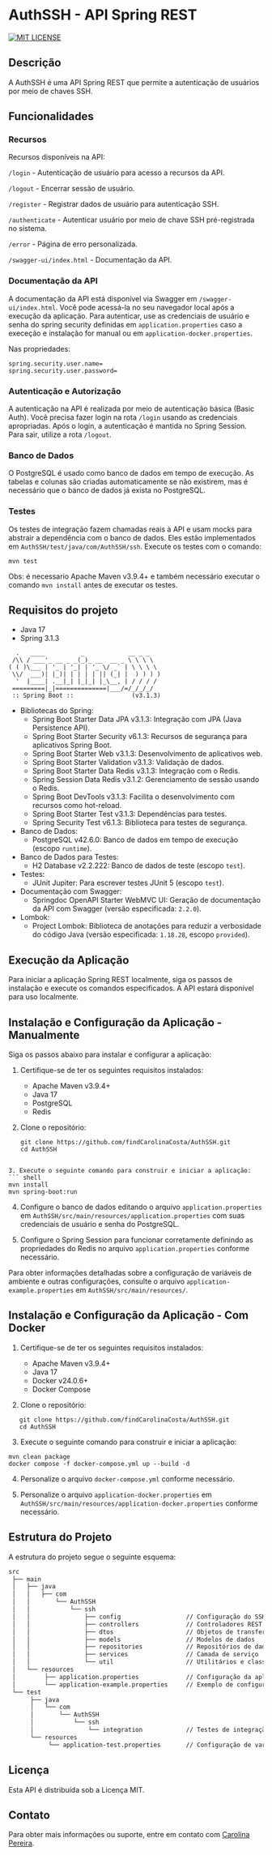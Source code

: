 # AuthSSH - API Spring REST

[![MIT LICENSE](https://camo.githubusercontent.com/c6239caa38945e7693646486b0337744e4bd84d52807a7a1756d596a0e13676a/68747470733a2f2f696d672e736869656c64732e696f2f6769746875622f6c6963656e73652f65617379626173652f65617379626173652d7265616374)](https://github.com/findCarolinaCosta/AuthSSH/blob/main/LICENSE)

## Descrição

A AuthSSH é uma API Spring REST que permite a autenticação de usuários por meio de chaves SSH.

## Funcionalidades

### Recursos

Recursos disponíveis na API:

`/login` - Autenticação de usuário para acesso a recursos da API.

`/logout` - Encerrar sessão de usuário.

`/register` - Registrar dados de usuário para autenticação SSH.

`/authenticate` - Autenticar usuário por meio de chave SSH pré-registrada no sistema.

`/error` - Página de erro personalizada.

`/swagger-ui/index.html` - Documentação da API.

### Documentação da API

A documentação da API está disponível via Swagger em `/swagger-ui/index.html`. Você pode acessá-la
no seu navegador local após a execução da aplicação. Para autenticar, use as credenciais de usuário
e senha do spring security definidas em `application.properties` caso a execeção e instalação for
manual ou em `application-docker.properties`.

Nas propriedades:

``` text
spring.security.user.name=
spring.security.user.password=
```

### Autenticação e Autorização

A autenticação na API é realizada por meio de autenticação básica (Basic Auth). Você precisa fazer
login na rota `/login` usando as credenciais apropriadas. Após o login, a autenticação é mantida no
Spring Session. Para sair, utilize a rota `/logout`.

### Banco de Dados

O PostgreSQL é usado como banco de dados em tempo de execução. As tabelas e colunas são criadas
automaticamente se não existirem, mas é necessário que o banco de dados já exista no PostgreSQL.

### Testes

Os testes de integração fazem chamadas reais à API e usam mocks para abstrair a dependência com o
banco de dados. Eles estão implementados em `AuthSSH/test/java/com/AuthSSH/ssh`. Execute os testes
com o comando:

``` shell
mvn test
```

Obs: é necessario Apache Maven v3.9.4+ e também necessário executar o comando `mvn install` antes de
executar os testes.

## Requisitos do projeto

- Java 17
- Spring 3.1.3

``` text
  .   ____          _            __ _ _
 /\\ / ___'_ __ _ _(_)_ __  __ _ \ \ \ \
( ( )\___ | '_ | '_| | '_ \/ _` | \ \ \ \
 \\/  ___)| |_)| | | | | || (_| |  ) ) ) )
  '  |____| .__|_| |_|_| |_\__, | / / / /
 =========|_|==============|___/=/_/_/_/
 :: Spring Boot ::                (v3.1.3)
```

- Bibliotecas do Spring:
    - Spring Boot Starter Data JPA v3.1.3: Integração com JPA (Java Persistence API).
    - Spring Boot Starter Security v6.1.3: Recursos de segurança para aplicativos Spring Boot.
    - Spring Boot Starter Web v3.1.3: Desenvolvimento de aplicativos web.
    - Spring Boot Starter Validation v3.1.3: Validação de dados.
    - Spring Boot Starter Data Redis v3.1.3: Integração com o Redis.
    - Spring Session Data Redis v3.1.2: Gerenciamento de sessão usando o Redis.
    - Spring Boot DevTools v3.1.3: Facilita o desenvolvimento com recursos como hot-reload.
    - Spring Boot Starter Test v3.1.3: Dependências para testes.
    - Spring Security Test v6.1.3: Biblioteca para testes de segurança.
- Banco de Dados:
    - PostgreSQL v42.6.0: Banco de dados em tempo de execução (escopo `runtime`).
- Banco de Dados para Testes:
    - H2 Database v2.2.222: Banco de dados de teste (escopo `test`).
- Testes:
    - JUnit Jupiter: Para escrever testes JUnit 5 (escopo `test`).
- Documentação com Swagger:
    - Springdoc OpenAPI Starter WebMVC UI: Geração de documentação da API com Swagger (versão
      especificada: `2.2.0`).
- Lombok:
    - Project Lombok: Biblioteca de anotações para reduzir a verbosidade do código Java (versão
      especificada: `1.18.28`, escopo `provided`).

## Execução da Aplicação

Para iniciar a aplicação Spring REST localmente, siga os passos de instalação e execute os comandos
especificados. A API estará disponível para uso localmente.

## Instalação e Configuração da Aplicação - Manualmente

Siga os passos abaixo para instalar e configurar a aplicação:

1. Certifique-se de ter os seguintes requisitos instalados:
    - Apache Maven v3.9.4+
    - Java 17
    - PostgreSQL
    - Redis

2. Clone o repositório:
   ```shell
   git clone https://github.com/findCarolinaCosta/AuthSSH.git
   cd AuthSSH

```

3. Execute o seguinte comando para construir e iniciar a aplicação:
``` shell
mvn install 
mvn spring-boot:run
```

4. Configure o banco de dados editando o arquivo `application.properties`
   em `AuthSSH/src/main/resources/application.properties` com suas credenciais de usuário e senha do
   PostgreSQL.

5. Configure o Spring Session para funcionar corretamente definindo as propriedades do Redis no
   arquivo `application.properties` conforme necessário.

Para obter informações detalhadas sobre a configuração de variáveis de ambiente e outras
configurações, consulte o arquivo `application-example.properties` em `AuthSSH/src/main/resources/`.

## Instalação e Configuração da Aplicação - Com Docker

1. Certifique-se de ter os seguintes requisitos instalados:
    - Apache Maven v3.9.4+
    - Java 17
    - Docker v24.0.6+
    - Docker Compose

2. Clone o repositório:

```shell
   git clone https://github.com/findCarolinaCosta/AuthSSH.git
   cd AuthSSH
```

3. Execute o seguinte comando para construir e iniciar a aplicação:

``` shell 
mvn clean package
docker compose -f docker-compose.yml up --build -d
```

4. Personalize o arquivo `docker-compose.yml` conforme necessário.

5. Personalize o arquivo `application-docker.properties`
   em `AuthSSH/src/main/resources/application-docker.properties` conforme necessário.

## Estrutura do Projeto

A estrutura do projeto segue o seguinte esquema:

``` markdown
src
 ├── main
 │   ├── java
 │   │   ├── com
 │   │       └── AuthSSH
 │   │           └── ssh
 │   │               ├── config                  // Configuração do SSH e segurança
 │   │               ├── controllers             // Controladores REST
 │   │               ├── dtos                    // Objetos de transferência de dados(DTOs)
 │   │               ├── models                  // Modelos de dados
 │   │               ├── repositories            // Repositórios de dados
 │   │               ├── services                // Camada de serviço
 │   │               └── util                    // Utilitários e classes auxiliares
 │   └── resources
 │        ├── application.properties             // Configuração da aplicação
 │        └── application-example.properties     // Exemplo de configuração de variáveis 
 └── test
      ├── java
      │   └── com
      │       └── AuthSSH
      │           └── ssh
      │               └── integration            // Testes de integração
      └── resources
           └── application-test.properties       // Configuração de variáveis para testes
```

## Licença

Esta API é distribuída sob a Licença MIT.

## Contato

Para obter mais informações ou suporte, entre em contato
com [Carolina Pereira](www.linkedin.com/in/carolinapereiradev).
